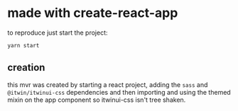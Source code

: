 # made with create-react-app

to reproduce just start the project:

```sh
yarn start
```

## creation

this mvr was created by starting a react project, adding the `sass` and `@itwin/itwinui-css` dependencies
and then importing and using the themed mixin on the app component so itwinui-css isn't tree shaken.
